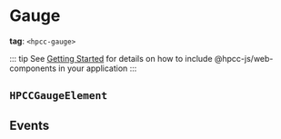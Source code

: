 # Gauge

**tag**: `<hpcc-gauge>`

<ClientOnly>
  <hpcc-preview previewBorder="0px" previewHeightRatio=0.33 style="width:100%;height:400px">
    <hpcc-splitPanel style="width:100%;height:100%">
      <hpcc-gauge showTick title="G-01" titleDescription="Gauge 01" style="width:100%;min-width:48px;height:100%">
      </hpcc-gauge>
      <hpcc-gauge title="G-02" style="width:100%;min-width:48px;height:100%">
      </hpcc-gauge>
      <hpcc-gauge showTick title="G-03" style="width:100%;min-width:48px;height:100%">
      </hpcc-gauge>
      <hpcc-gauge title="G-04" style="width:100%;min-width:48px;height:100%">
      </hpcc-gauge>
    </hpcc-splitPanel>
    <script>
      for (const gauge of document.querySelectorAll("hpcc-gauge")) {
        gauge.value = Math.random();
        gauge.tickValue = Math.random();
      }
    </script>
  </hpcc-preview>
</ClientOnly>

::: tip
See [Getting Started](../../README) for details on how to include @hpcc-js/web-components in your application
:::

## `HPCCGaugeElement`

## Events
